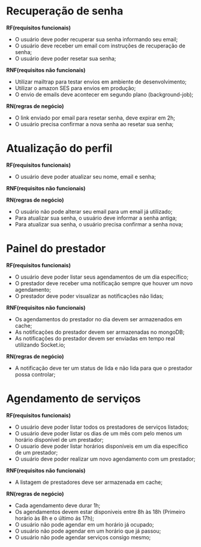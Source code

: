 # Recuperação de senha

**RF(requisitos funcionais)**

- O usuário deve poder recuperar sua senha informando seu email;
- O usuário deve receber um email com instruções de recuperação de senha;
- O usuário deve poder resetar sua senha;

**RNF(requisitos não funcionais)**

- Utilizar mailtrap para testar envios em ambiente de desenvolvimento;
- Utilizar o amazon SES para envios em produção;
- O envio de emails deve acontecer em segundo plano (background-job);

**RN(regras de negócio)**

- O link enviado por email para resetar senha, deve expirar em 2h;
- O usuário precisa confirmar a nova senha ao resetar sua senha;

# Atualização do perfil

**RF(requisitos funcionais)**

- O usuário deve poder atualizar seu nome, email e senha;

**RNF(requisitos não funcionais)**

**RN(regras de negócio)**

- O usuário não pode alterar seu email para um email já utilizado;
- Para atualizar sua senha, o usuário deve informar a senha antiga;
- Para atualizar sua senha, o usuário precisa confirmar a senha nova;

# Painel do prestador

**RF(requisitos funcionais)**

- O usuário deve poder listar seus agendamentos de um dia específico;
- O prestador deve receber uma notificação sempre que houver um novo agendamento;
- O prestador deve poder visualizar as notificações não lidas;

**RNF(requisitos não funcionais)**

- Os agendamentos do prestador no dia devem ser armazenados em cache; 
- As notificações do prestador devem ser armazenadas no mongoDB;
- As notificações do prestador devem ser enviadas em tempo real utilizando Socket.io;

**RN(regras de negócio)**

- A notificação deve ter um status de lida e não lida para que o prestador possa controlar;


# Agendamento de serviços

**RF(requisitos funcionais)**

- O usuário deve poder listar todos os prestadores de serviços listados;
- O usuário deve poder listar os dias de um mês com pelo menos um horário disponível de um prestador;
- O usuario deve poder listar horários disponíveis em um dia específico de um prestador;
- O usuário deve poder realizar um novo agendamento com um prestador;

**RNF(requisitos não funcionais)**

- A listagem de prestadores deve ser armazenada em cache;

**RN(regras de negócio)**

- Cada agendamento deve durar 1h;
- Os agendamentos devem estar disponiveis entre 8h às 18h (Primeiro horário às 8h e o último ás 17h);
- O usuário não pode agendar em um horário já ocupado;
- O usuário não pode agendar em um horário que já passou;
- O usuário não pode agendar serviços consigo mesmo;
